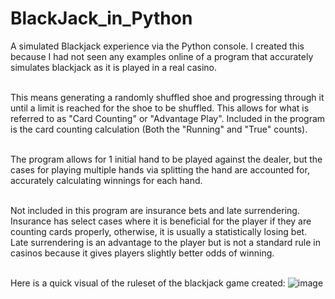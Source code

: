 # BlackJack_in_Python

A simulated Blackjack experience via the Python console. I created this because I had not seen any examples online of a program that accurately simulates blackjack as it is played in a real casino. 
<br><br/>

This means generating a randomly shuffled shoe and progressing through it until a limit is reached for the shoe to be shuffled. This allows for what is referred to as "Card Counting" or "Advantage Play". Included in the program is the card counting calculation (Both the "Running" and "True" counts). 
<br><br/>

The program allows for 1 initial hand to be played against the dealer, but the cases for playing multiple hands via splitting the hand are accounted for, accurately calculating winnings for each hand.
<br><br/>

Not included in this program are insurance bets and late surrendering. Insurance has select cases where it is beneficial for the player if they are counting cards properly, otherwise, it is usually a statistically losing bet. Late surrendering is an advantage to the player but is not a standard rule in casinos because it gives players slightly better odds of winning.
<br><br/>

Here is a quick visual of the ruleset of the blackjack game created:
![image](https://github.com/user-attachments/assets/fbaad232-73f1-4955-908c-f456d3985693)
